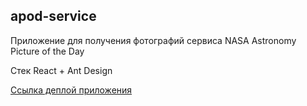 ## apod-service

Приложение для получения фотографий сервиса NASA Astronomy Picture of the Day

Стек React + Ant Design

[Ссылка деплой приложения]()
